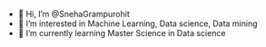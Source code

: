 - 👋 Hi, I’m @SnehaGrampurohit
- 👀 I’m interested in Machine Learning, Data science, Data mining
- 🌱 I’m currently learning Master Science in Data science

<!---
SnehaGrampurohit/SnehaGrampurohit is a ✨ special ✨ repository because its `README.md` (this file) appears on your GitHub profile.
You can click the Preview link to take a look at your changes.
--->
